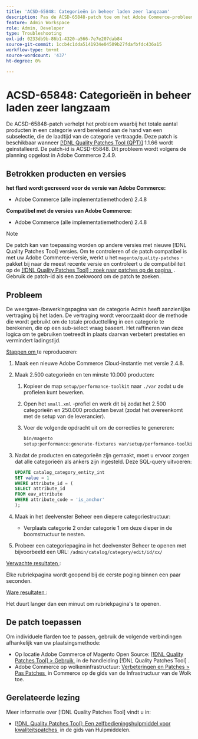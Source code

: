 ```yaml
---
title: 'ACSD-65848: Categorieën in beheer laden zeer langzaam'
description: Pas de ACSD-65848-patch toe om het Adobe Commerce-probleem op te lossen, waarbij het totale aantal producten in een categorie werd berekend met behulp van een subselectie, waardoor de laadtijd van de categorie werd vertraagd.
feature: Admin Workspace
role: Admin, Developer
type: Troubleshooting
exl-id: 0233db9b-86b1-4320-a566-7e7e207dab84
source-git-commit: 1ccb4c1dda5141934e04509b27fdafbfdc436a15
workflow-type: tm+mt
source-wordcount: '437'
ht-degree: 0%

---
```


# ACSD-65848: Categorieën in beheer laden zeer langzaam

De ACSD-65848-patch verhelpt het probleem waarbij het totale aantal producten in een categorie werd berekend aan de hand van een subselectie, die de laadtijd van de categorie vertraagde. Deze patch is beschikbaar wanneer [[!DNL Quality Patches Tool (QPT)]](/help/tools/quality-patches-tool/quality-patches-tool-to-self-serve-quality-patches.md) 1.1.66 wordt geïnstalleerd. De patch-id is ACSD-65848. Dit probleem wordt volgens de planning opgelost in Adobe Commerce 2.4.9.

## Betrokken producten en versies

**het flard wordt gecreeerd voor de versie van Adobe Commerce:**

* Adobe Commerce (alle implementatiemethoden) 2.4.8

**Compatibel met de versies van Adobe Commerce:**

* Adobe Commerce (alle implementatiemethoden) 2.4.8

>[!NOTE]
>
>De patch kan van toepassing worden op andere versies met nieuwe [!DNL Quality Patches Tool] versies. Om te controleren of de patch compatibel is met uw Adobe Commerce-versie, werkt u het `magento/quality-patches` -pakket bij naar de meest recente versie en controleert u de compatibiliteit op de [[!DNL Quality Patches Tool] : zoek naar patches op de pagina &#x200B;](https://experienceleague.adobe.com/tools/commerce-quality-patches/index.html?lang=nl-NL) . Gebruik de patch-id als een zoekwoord om de patch te zoeken.

## Probleem

De weergave-/bewerkingspagina van de categorie Admin heeft aanzienlijke vertraging bij het laden. De vertraging wordt veroorzaakt door de methode die wordt gebruikt om de totale producttelling in een categorie te berekenen, die op een sub-select vraag baseert. Het raffineren van deze logica om te gebruiken toetreedt in plaats daarvan verbetert prestaties en vermindert ladingstijd.

<u> Stappen om </u> te reproduceren:

1. Maak een nieuwe Adobe Commerce Cloud-instantie met versie 2.4.8.
1. Maak 2.500 categorieën en ten minste 10.000 producten:
   1. Kopieer de map `setup/performance-toolkit` naar `./var` zodat u de profielen kunt bewerken.
   1. Open het `small.xml` -profiel en werk dit bij zodat het 2.500 categorieën en 250.000 producten bevat (zodat het overeenkomt met de setup van de leverancier).
   1. Voer de volgende opdracht uit om de correcties te genereren:

      ```bash
      bin/magento 
      setup:performance:generate-fixtures var/setup/performance-toolkit/profiles/ce/small.xml
      ```

1. Nadat de producten en categorieën zijn gemaakt, moet u ervoor zorgen dat alle categorieën als ankers zijn ingesteld. Deze SQL-query uitvoeren:

   ```sql
   UPDATE catalog_category_entity_int 
   SET value = 1 
   WHERE attribute_id = (
   SELECT attribute_id 
   FROM eav_attribute 
   WHERE attribute_code = 'is_anchor'
   );
   ```

1. Maak in het deelvenster Beheer een diepere categoriestructuur:
   * Verplaats categorie 2 onder categorie 1 om deze dieper in de boomstructuur te nesten.
1. Probeer een categoriepagina in het deelvenster Beheer te openen met bijvoorbeeld een URL:
   ```/admin/catalog/category/edit/id/xx/```

<u> Verwachte resultaten </u>:

Elke rubriekpagina wordt geopend bij de eerste poging binnen een paar seconden.

<u> Ware resultaten </u>:

Het duurt langer dan een minuut om rubriekpagina&#39;s te openen.

## De patch toepassen

Om individuele flarden toe te passen, gebruik de volgende verbindingen afhankelijk van uw plaatsingsmethode:

* Op locatie Adobe Commerce of Magento Open Source: [[!DNL Quality Patches Tool] > Gebruik &#x200B;](/help/tools/quality-patches-tool/usage.md) in de handleiding [!DNL Quality Patches Tool] .
* Adobe Commerce op wolkeninfrastructuur: [&#x200B; Verbeteringen en Patches > Pas Patches &#x200B;](https://experienceleague.adobe.com/docs/commerce-cloud-service/user-guide/develop/upgrade/apply-patches.html?lang=nl-NL) in Commerce op de gids van de Infrastructuur van de Wolk toe.

## Gerelateerde lezing

Meer informatie over [!DNL Quality Patches Tool] vindt u in:

* [[!DNL Quality Patches Tool]: Een zelfbedieningshulpmiddel voor kwaliteitspatches &#x200B;](/help/tools/quality-patches-tool/quality-patches-tool-to-self-serve-quality-patches.md) in de gids van Hulpmiddelen.
